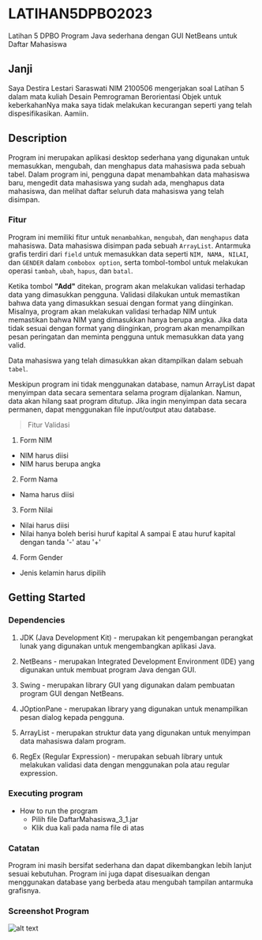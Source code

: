 # LATIHAN5DPBO2023

Latihan 5 DPBO Program Java sederhana dengan GUI NetBeans untuk Daftar Mahasiswa

## Janji

Saya Destira Lestari Saraswati NIM 2100506 mengerjakan soal Latihan 5 dalam mata kuliah Desain Pemrograman Berorientasi Objek untuk keberkahanNya maka saya tidak melakukan kecurangan seperti yang telah dispesifikasikan. Aamiin.

## Description

Program ini merupakan aplikasi desktop sederhana yang digunakan untuk memasukkan, mengubah, dan menghapus data mahasiswa pada sebuah tabel. Dalam program ini, pengguna dapat menambahkan data mahasiswa baru, mengedit data mahasiswa yang sudah ada, menghapus data mahasiswa, dan melihat daftar seluruh data mahasiswa yang telah disimpan.

### Fitur

Program ini memiliki fitur untuk `menambahkan`, `mengubah`, dan `menghapus` data mahasiswa. Data mahasiswa disimpan pada sebuah `ArrayList`. Antarmuka grafis terdiri dari `field` untuk memasukkan data seperti `NIM, NAMA, NILAI`, dan `GENDER` dalam `combobox option`, serta tombol-tombol untuk melakukan operasi `tambah`, `ubah`, `hapus`, dan `batal`.

Ketika tombol **"Add"** ditekan, program akan melakukan validasi terhadap data yang dimasukkan pengguna. Validasi dilakukan untuk memastikan bahwa data yang dimasukkan sesuai dengan format yang diinginkan. Misalnya, program akan melakukan validasi terhadap NIM untuk memastikan bahwa NIM yang dimasukkan hanya berupa angka. Jika data tidak sesuai dengan format yang diinginkan, program akan menampilkan pesan peringatan dan meminta pengguna untuk memasukkan data yang valid.

Data mahasiswa yang telah dimasukkan akan ditampilkan dalam sebuah `tabel`.

Meskipun program ini tidak menggunakan database, namun ArrayList dapat menyimpan data secara sementara selama program dijalankan. Namun, data akan hilang saat program ditutup. Jika ingin menyimpan data secara permanen, dapat menggunakan file input/output atau database.

>Fitur Validasi

1. Form NIM
  * NIM harus diisi
  * NIM harus berupa angka
  
2. Form Nama
  * Nama harus diisi
  
3. Form Nilai
  * Nilai harus diisi
  * Nilai hanya boleh berisi huruf kapital A sampai E atau huruf kapital dengan tanda '-' atau '+'
  
4. Form Gender
  * Jenis kelamin harus dipilih

## Getting Started

### Dependencies

1. JDK (Java Development Kit) - merupakan kit pengembangan perangkat lunak yang digunakan untuk mengembangkan aplikasi Java.

2. NetBeans - merupakan Integrated Development Environment (IDE) yang digunakan untuk membuat program Java dengan GUI.

3. Swing - merupakan library GUI yang digunakan dalam pembuatan program GUI dengan NetBeans.

4. JOptionPane - merupakan library yang digunakan untuk menampilkan pesan dialog kepada pengguna.

5. ArrayList - merupakan struktur data yang digunakan untuk menyimpan data mahasiswa dalam program.

6. RegEx (Regular Expression) - merupakan sebuah library untuk melakukan validasi data dengan menggunakan pola atau regular expression.


### Executing program

* How to run the program
  * Pilih file DaftarMahasiswa_3_1.jar
  * Klik dua kali pada nama file di atas

### Catatan

Program ini masih bersifat sederhana dan dapat dikembangkan lebih lanjut sesuai kebutuhan. Program ini juga dapat disesuaikan dengan menggunakan database yang berbeda atau mengubah tampilan antarmuka grafisnya.

### Screenshot Program
![alt text](LATIHAN5DPBO2023/Screenshots/1.jpeg "Tampilan Awal")
